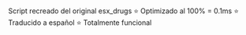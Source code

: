 Script recreado del original esx_drugs
⭐ Optimizado al 100% = 0.1ms
⭐ Traducido a español
⭐ Totalmente funcional

